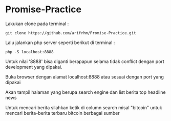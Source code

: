 # Promise-Practice

Lakukan clone pada terminal :

```
git clone https://github.com/arifrhm/Promise-Practice.git
```

Lalu jalankan php server seperti berikut di terminal :

```
php -S localhost:8888

```

Untuk nilai '8888' bisa diganti berapapun selama tidak conflict dengan port development yang dipakai.

Buka browser dengan alamat localhost:8888 atau sesuai dengan port yang dipakai

Akan tampil halaman yang berupa search engine dan list berita top headline news

Untuk mencari berita silahkan ketik di column search misal "bitcoin" untuk mencari berita-berita terbaru bitcoin berbagai sumber
